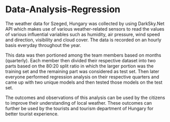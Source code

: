 # Data-Analysis-Regression

The weather data for Szeged, Hungary was collected by using DarkSky.Net API which makes use of various weather-related sensors to read the values of various influential variables such as humidity, air pressure, wind speed and direction, visibility and cloud cover. The data is recorded on an hourly basis everyday throughout the year.

This data was then portioned among the team members based on months (quarterly). Each member then divided their respective dataset into two parts based on the 80:20 split ratio in which the larger portion was the training set and the remaining part was considered as test set. Then later everyone performed regression analysis on their respective quarters and came up with two unique models and then tested those models on the test set. 

The outcomes and observations of this analysis can be used by the citizens to improve their understanding of local weather. These outcomes can further be used by the tourists and tourism department of Hungary for better tourist experience.


